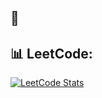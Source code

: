 ## 👋
## 📊 LeetCode: 

[![LeetCode Stats](https://leetcard.jacoblin.cool/pratyushdeosingh?theme=dark&font=Montserrat&ext=contest)](https://leetcode.com/pratyushdeosingh/)


<!--
**pratyushdeosingh/pratyushdeosingh** is a ✨ _special_ ✨ repository because its `README.md` (this file) appears on your GitHub profile.

Here are some ideas to get you started:

- 🔭 I’m currently working on ...
- 🌱 I’m currently learning ...
- 👯 I’m looking to collaborate on ...
- 🤔 I’m looking for help with ...
- 💬 Ask me about ...
- 📫 How to reach me: ...
- 😄 Pronouns: ...
- ⚡ Fun fact: ...
-->
